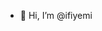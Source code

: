 - 👋 Hi, I’m @ifiyemi


<!---
ifiyemiO/ifiyemiO is a ✨ special ✨ repository because its `README.md` (this file) appears on your GitHub profile.
You can click the Preview link to take a look at your changes.
--->
